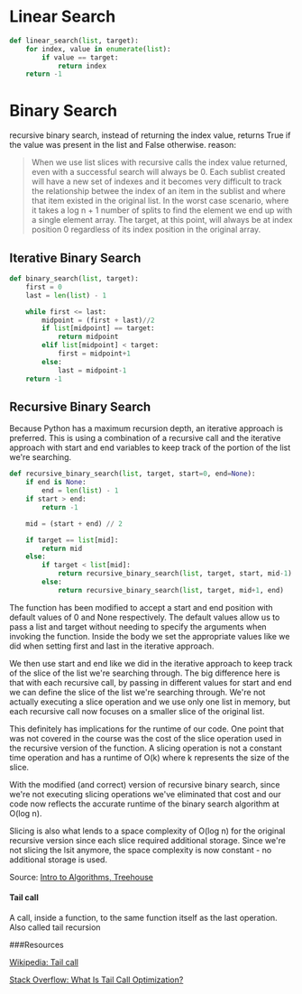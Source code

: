 # Linear Search

```Python
def linear_search(list, target):
    for index, value in enumerate(list):
        if value == target:
            return index
    return -1
```

# Binary Search

recursive binary search, instead of returning the index value, returns True if the value was present in the list and False otherwise. reason: 

> When we use list slices with recursive calls the index value returned, even with a successful search will always be 0. Each sublist created will have a new set of indexes and it becomes very difficult to track the relationship betwee the index of an item in the sublist and where that item existed in the original list. In the worst case scenario, where it takes a log n + 1 number of splits to find the element we end up with a single element array. The target, at this point, will always be at index position 0 regardless of its index position in the original array.

## Iterative Binary Search
```Python
def binary_search(list, target):
    first = 0
    last = len(list) - 1

    while first <= last:
        midpoint = (first + last)//2
        if list[midpoint] == target:
            return midpoint
        elif list[midpoint] < target:
            first = midpoint+1
        else:
            last = midpoint-1
    return -1
```

## Recursive Binary Search

Because Python has a maximum recursion depth, an iterative approach is preferred. This is using a combination of a recursive call and the iterative approach with start and end variables to keep track of the portion of the list we're searching.

```Python
def recursive_binary_search(list, target, start=0, end=None):
    if end is None:
        end = len(list) - 1
    if start > end:
        return -1

    mid = (start + end) // 2

    if target == list[mid]:
        return mid
    else:
        if target < list[mid]:
            return recursive_binary_search(list, target, start, mid-1)
        else:
            return recursive_binary_search(list, target, mid+1, end)
```

The function has been modified to accept a start and end position with default values of 0 and None respectively. The default values allow us to pass a list and target without needing to specify the arguments when invoking the function. Inside the body we set the appropriate values like we did when setting first and last in the iterative approach.

We then use start and end like we did in the iterative approach to keep track of the slice of the list we're searching through. The big difference here is that with each recursive call, by passing in different values for start and end we can define the slice of the list we're searching through. We're not actually executing a slice operation and we use only one list in memory, but each recursive call now focuses on a smaller slice of the original list.

This definitely has implications for the runtime of our code. One point that was not covered in the course was the cost of the slice operation used in the recursive version of the function. A slicing operation is not a constant time operation and has a runtime of O(k) where k represents the size of the slice.

With the modified (and correct) version of recursive binary search, since we're not executing slicing operations we've eliminated that cost and our code now reflects the accurate runtime of the binary search algorithm at O(log n).

Slicing is also what lends to a space complexity of O(log n) for the original recursive version since each slice required additional storage. Since we're not slicing the lsit anymore, the space complexity is now constant - no additional storage is used.

Source: [Intro to Algorithms, Treehouse](https://teamtreehouse.com/library/introduction-to-algorithms/algorithms-in-code/binary-search-implementations)


#### Tail call 
A call, inside a function, to the same function itself as the last operation. Also called tail recursion

###Resources

[Wikipedia: Tail call](https://en.wikipedia.org/wiki/Tail_call)

[Stack Overflow: What Is Tail Call Optimization?](https://stackoverflow.com/a/310980/1071846)
